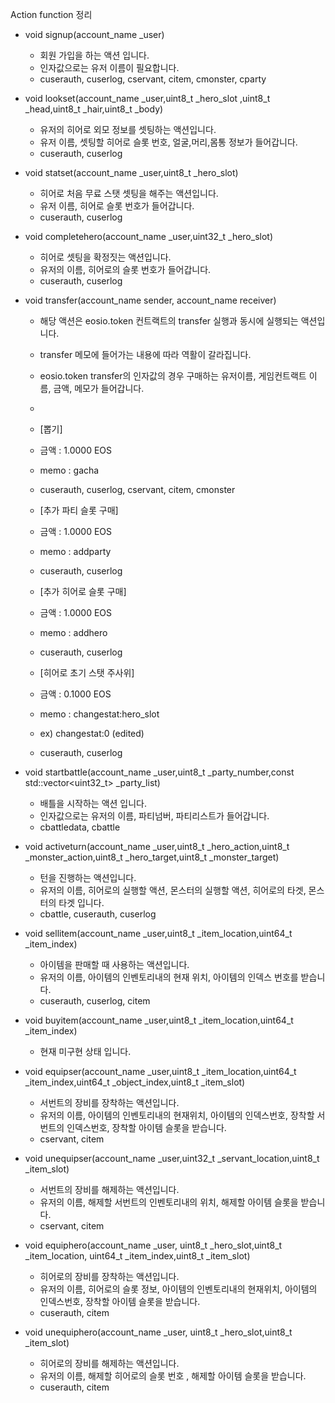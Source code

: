 
Action function 정리

* void signup(account_name _user)
    - 회원 가입을 하는 액션 입니다.
    - 인자값으로는 유저 이름이 필요합니다.
    - cuserauth, cuserlog, cservant, citem, cmonster, cparty
    
* void lookset(account_name _user,uint8_t _hero_slot ,uint8_t _head,uint8_t _hair,uint8_t _body)
    - 유저의 히어로 외모 정보를 셋팅하는 액션입니다.
    - 유저 이름, 셋팅할 히어로 슬롯 번호, 얼굴,머리,몸통 정보가 들어갑니다.
    - cuserauth, cuserlog

* void statset(account_name _user,uint8_t _hero_slot)
    - 히어로 처음 무료 스탯 셋팅을 해주는 액션입니다.
    - 유저 이름, 히어로 슬롯 번호가 들어갑니다.
    - cuserauth, cuserlog

* void completehero(account_name _user,uint32_t _hero_slot)
    - 히어로 셋팅을 확정짓는 액션입니다.
    - 유저의 이름, 히어로의 슬롯 번호가 들어갑니다.
    - cuserauth, cuserlog

* void transfer(account_name sender, account_name receiver)
    - 해당 액션은 eosio.token 컨트랙트의 transfer 실행과 동시에 실행되는 액션입니다.
    - transfer 메모에 들어가는 내용에 따라 역활이 갈라집니다.
    - eosio.token transfer의 인자값의 경우 구매하는 유저이름, 게임컨트랙트 이름, 금액, 메모가 들어갑니다.
    - 
    - [뽑기]
    - 금액     : 1.0000  EOS
    - memo : gacha   
    - cuserauth, cuserlog, cservant, citem, cmonster

    - [추가 파티 슬롯 구매]
    - 금액     : 1.0000  EOS
    - memo : addparty
    - cuserauth, cuserlog

    - [추가 히어로 슬롯 구매]
    - 금액     : 1.0000  EOS
    - memo : addhero
    - cuserauth, cuserlog

    - [히어로 초기 스탯 주사위]
    - 금액     : 0.1000  EOS
    - memo : changestat:hero_slot
    - ex) changestat:0 (edited)
    - cuserauth, cuserlog
    


* void startbattle(account_name _user,uint8_t _party_number,const std::vector<uint32_t> _party_list)
    - 배틀을 시작하는 액션 입니다.
    - 인자값으로는 유저의 이름, 파티넘버, 파티리스트가 들어갑니다.
    - cbattledata, cbattle

* void activeturn(account_name _user,uint8_t _hero_action,uint8_t _monster_action,uint8_t _hero_target,uint8_t _monster_target)
    - 턴을 진행하는 액션입니다.
    - 유저의 이름, 히어로의 실행할 액션, 몬스터의 실행할 액션, 히어로의 타겟, 몬스터의 타겟 입니다.
    - cbattle, cuserauth, cuserlog


* void sellitem(account_name _user,uint8_t _item_location,uint64_t _item_index)
    - 아이템을 판매할 때 사용하는 액션입니다.
    - 유저의 이름, 아이템의 인벤토리내의 현재 위치, 아이템의 인덱스 번호를 받습니다.
    - cuserauth, cuserlog, citem

* void buyitem(account_name _user,uint8_t _item_location,uint64_t _item_index)
    - 현재 미구현 상태 입니다.

* void equipser(account_name _user,uint8_t _item_location,uint64_t _item_index,uint64_t _object_index,uint8_t _item_slot)
    - 서번트의 장비를 장착하는 액션입니다.
    - 유저의 이름, 아이템의 인벤토리내의 현재위치, 아이템의 인덱스번호, 장착할 서번트의 인덱스번호, 장착할 아이템 슬롯을 받습니다.
    - cservant, citem


* void unequipser(account_name _user,uint32_t _servant_location,uint8_t _item_slot)
    - 서번트의 장비를 해제하는 액션입니다.
    - 유저의 이름, 해제할 서번트의 인벤토리내의 위치, 해제할 아이템 슬롯을 받습니다.
    - cservant, citem

* void equiphero(account_name _user, uint8_t _hero_slot,uint8_t _item_location, uint64_t _item_index,uint8_t _item_slot)
    - 히어로의 장비를 장착하는 액션입니다.
    - 유저의 이름, 히어로의 슬롯 정보, 아이템의 인벤토리내의 현재위치, 아이템의 인덱스번호, 장착할 아이템 슬롯을 받습니다.
    - cuserauth, citem

* void unequiphero(account_name _user, uint8_t _hero_slot,uint8_t _item_slot)
    - 히어로의 장비를 해제하는 액션입니다.
    - 유저의 이름, 해제할 히어로의 슬롯 번호 , 해제할 아이템 슬롯을 받습니다.
    - cuserauth, citem


